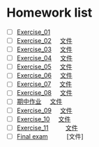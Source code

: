 # Homework list
- [ ] [Exercise_01](https://github.com/tht312/computational_physics_N2015301020013/tree/master/Exercise_01)
- [ ] [Exercise_02](http://note.youdao.com/noteshare?id=57e2933dcbeb6824e4d61a08e980e9ba)          [文件](https://github.com/tht312/computational_physics_N2015301020013/tree/master/Exercise_02)
- [ ] [Exercise_03](http://note.youdao.com/noteshare?id=76d3ede3a3c4e5f24801f6eb0db3a6e9)          [文件](https://github.com/tht312/computational_physics_N2015301020013/tree/master/Exercise_03)
- [ ] [Exercise_04](http://note.youdao.com/noteshare?id=0915db6fdefd97572d7d527a0abe711b)          [文件](https://github.com/tht312/computational_physics_N2015301020013/tree/master/Exercise_04)
- [ ] [Exercise_05](http://note.youdao.com/noteshare?id=c93ea35db83826671b4bc4ce627f3768)          [文件](https://github.com/tht312/computational_physics_N2015301020013/tree/master/Exercise_05)
- [ ] [Exercise_06](http://note.youdao.com/noteshare?id=bc54021aade2c3b94da983714a3c16f7)          [文件](https://github.com/tht312/computational_physics_N2015301020013/tree/master/Exercise_06)
- [ ] [Exercise_07](http://note.youdao.com/noteshare?id=5e1fcd79161f41f298ad181a4d8906f7)          [文件](https://github.com/tht312/computational_physics_N2015301020013/tree/master/Exercise_07)
- [ ] [Exercise_08](http://note.youdao.com/noteshare?id=eddf9130e5f7e8cc8d72a12b25897305)          [文件](https://github.com/tht312/computational_physics_N2015301020013/tree/master/Exercise_08)
- [ ] [期中作业](http://note.youdao.com/noteshare?id=550003536a2f3ea1faa525fda67b2fc4)              [文件](https://github.com/tht312/computational_physics_N2015301020013/tree/master/Midsemester)
- [ ] [Exercise_09](http://note.youdao.com/noteshare?id=aea9e753c92498c6d0f893cbb47de31b)          [文件](https://github.com/tht312/computational_physics_N2015301020013/tree/master/Exercise_09)
- [ ] [Exercise_10](http://note.youdao.com/noteshare?id=458d7fd7e1d936645bc454e4dddefc91)          [文件](https://github.com/tht312/computational_physics_N2015301020013/tree/master/Exercise_10)
- [ ] [Exercise_11](http://note.youdao.com/noteshare?id=b88a16f2dc8925b0520982d0b8b9a53f)          [文件](https://github.com/tht312/computational_physics_N2015301020013/tree/master/Exercise_11)
- [ ] [Final exam](http://note.youdao.com/noteshare?id=a2b210aaea07f7ecfcc4bc6936af511d)           [文件]
